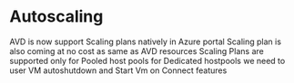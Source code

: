 # Autoscaling

AVD is now support Scaling plans natively in Azure portal
Scaling plan is also coming at no cost as same as AVD resources
Scaling Plans are supported only for Pooled host pools
for Dedicated hostpools we need to user VM autoshutdown and Start Vm on Connect features 
